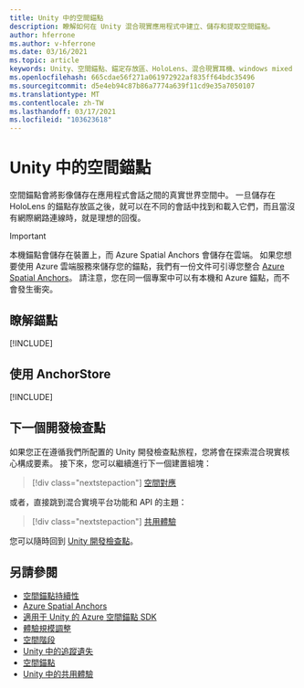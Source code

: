 ```yaml
---
title: Unity 中的空間錨點
description: 瞭解如何在 Unity 混合現實應用程式中建立、儲存和提取空間錨點。
author: hferrone
ms.author: v-hferrone
ms.date: 03/16/2021
ms.topic: article
keywords: Unity、空間錨點、錨定存放區、HoloLens、混合現實耳機、windows mixed reality 耳機、虛擬實境耳機
ms.openlocfilehash: 665cdae56f271a061972922af835ff64bdc35496
ms.sourcegitcommit: d5e4eb94c87b86a7774a639f11cd9e35a7050107
ms.translationtype: MT
ms.contentlocale: zh-TW
ms.lasthandoff: 03/17/2021
ms.locfileid: "103623618"
---
```

# <a name="spatial-anchors-in-unity"></a>Unity 中的空間錨點

空間錨點會將影像儲存在應用程式會話之間的真實世界空間中。 一旦儲存在 HoloLens 的錨點存放區之後，就可以在不同的會話中找到和載入它們，而且當沒有網際網路連線時，就是理想的回復。

> [!IMPORTANT]
> 本機錨點會儲存在裝置上，而 Azure Spatial Anchors 會儲存在雲端。 如果您想要使用 Azure 雲端服務來儲存您的錨點，我們有一份文件可引導您整合 [Azure Spatial Anchors](../mixed-reality-cloud-services.md#azure-spatial-anchors)。 請注意，您在同一個專案中可以有本機和 Azure 錨點，而不會發生衝突。

## <a name="understanding-anchors"></a>瞭解錨點

[!INCLUDE[](includes/unity-understanding-anchors.md)]

## <a name="using-the-anchorstore"></a>使用 AnchorStore

[!INCLUDE[](includes/unity-spatial-anchorstore.md)]

## <a name="next-development-checkpoint"></a>下一個開發檢查點

如果您正在遵循我們所配置的 Unity 開發檢查點旅程，您將會在探索混合現實核心構成要素。 接下來，您可以繼續進行下一個建置組塊：

> [!div class="nextstepaction"]
> [空間對應](spatial-mapping-in-unity.md)

或者，直接跳到混合實境平台功能和 API 的主題：

> [!div class="nextstepaction"]
> [共用體驗](shared-experiences-in-unity.md)

您可以隨時回到 [Unity 開發檢查點](unity-development-overview.md#2-core-building-blocks)。

## <a name="see-also"></a>另請參閱
* [空間錨點持續性](../../design/coordinate-systems.md#spatial-anchor-persistence)
* <a href="/azure/spatial-anchors" target="_blank">Azure Spatial Anchors</a>
* <a href="/dotnet/api/Microsoft.Azure.SpatialAnchors" target="_blank">適用于 Unity 的 Azure 空間錨點 SDK</a>
* [體驗規模調整](../../design/coordinate-systems.md#mixed-reality-experience-scales)
* [空間階段](../../design/coordinate-systems.md#stage-frame-of-reference)
* [Unity 中的追蹤遺失](tracking-loss-in-unity.md)
* [空間錨點](../../design/spatial-anchors.md)
* [Unity 中的共用體驗](shared-experiences-in-unity.md)